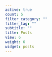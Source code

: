 ```yaml
---
active: true
count: 5
filter_category: ""
filter_tag: ""
subtitle: ""
title: Posts
view: 6
weight: 6
widget: posts
---
```


